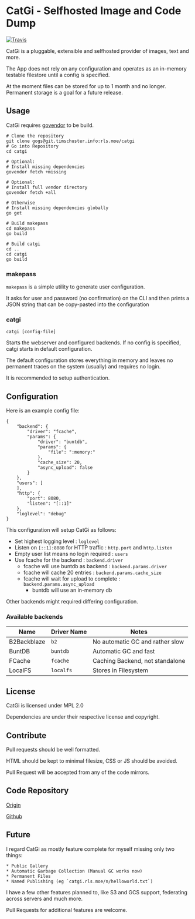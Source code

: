# CatGi - Selfhosted Image and Code Dump

[![Travis](https://img.shields.io/travis/tscs37/catgi.svg?style=flat-square)](https://travis-ci.org/tscs37/catgi)


CatGi is a pluggable, extensible and selfhosted provider of images, text and more.

The App does not rely on any configuration and operates
as an in-memory testable filestore until a config is specified.

At the moment files can be stored for up to 1 month and no longer.
Permanent storage is a goal for a future release.

## Usage

CatGi requires [govendor](https://github.com/kardianos/govendor) to be build.

```
# Clone the repository
git clone gogs@git.timschuster.info:rls.moe/catgi 
# Go into Repository
cd catgi

# Optional:
# Install missing dependencies
govendor fetch +missing

# Optional:
# Install full vendor directory
govendor fetch +all

# Otherwise
# Install missing dependencies globally
go get

# Build makepass
cd makepass
go build

# Build catgi
cd ..
cd catgi
go build
```

### makepass

`makepass` is a simple utility to generate user configuration.

It asks for user and password (no confirmation) on the CLI and
then prints a JSON string that can be copy-pasted into the configuration

### catgi

```
catgi [config-file]
```

Starts the webserver and configured backends. If no config is specified,
catgi starts in default configuration.

The default configuration stores everything in memory and leaves no
permanent traces on the system (usually) and requires no login.

It is recommended to setup authentication.

## Configuration

Here is an example config file:

```
{
    "backend": {
        "driver": "fcache",
        "params": {
            "driver": "buntdb",
            "params": {
                "file": ":memory:"
            },
            "cache_size": 20,
            "async_upload": false
        }
    },
    "users": [
    ],
    "http": {
        "port": 8080,
        "listen": "[::1]"
    },
    "loglevel": "debug"
}
```

This configuration will setup CatGi as follows:

* Set highest logging level : `loglevel`
* Listen on `[::1]:8080` for HTTP traffic : `http.port` and `http.listen`
* Empty user list means no login required : `users`
* Use fcache for the backend : `backend.driver`
    * fcache will use buntdb as backend : `backend.params.driver`
    * fcache will cache 20 entries : `backend.params.cache_size`
    * fcache will wait for upload to complete : `backend.params.async_upload`
        * buntdb will use an in-memory db

Other backends might required differing configuration.

### Available backends

| Name         | Driver Name |  Notes
|--------------|-------------|-
| B2Backblaze  | `b2`        | No automatic GC and rather slow
| BuntDB       | `buntdb`    | Automatic GC and fast
| FCache       | `fcache`    | Caching Backend, not standalone
| LocalFS      | `localfs`   | Stores in Filesystem

## License

CatGi is licensed under MPL 2.0

Dependencies are under their respective license and copyright.

## Contribute

Pull requests should be well formatted.

HTML should be kept to minimal filesize, CSS or JS should be avoided.

Pull Request will be accepted from any of the code mirrors.

## Code Repository

[Origin](https://git.timschuster.info/rls.moe/catgi)

[Github](https://github.com/tscs37/catgi)

## Future

I regard CatGi as mostly feature complete for myself missing only two
things:

    * Public Gallery
    * Automatic Garbage Collection (Manual GC works now)
    * Permanent Files
    * Named Publishing (eg `catgi.rls.moe/n/helloworld.txt`)

I have a few other features planned to, like S3 and GCS support,
federating across servers and much more.

Pull Requests for additional features are welcome.